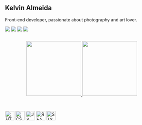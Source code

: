 ## Kelvin Almeida 
Front-end developer, passionate about photography and art lover.

<div> 
    <a href="https://www.linkedin.com/in/kelvin-f-almeida/" target="_blank"><img src="https://img.shields.io/badge/-LinkedIn-%230077B5?style=for-the-badge&logo=linkedin&logoColor=white" target="_blank"></a>     
  <a href="mailto:kelvin.f.almeida@gmail.com" target="_blank"><img src="https://img.shields.io/badge/Gmail-D14836?style=for-the-badge&logo=gmail&logoColor=white" target="_blank"></a>  
 	<a href="https://twitter.com/kelvgraf" target="_blank"><img src="https://img.shields.io/badge/Twitter-1DA1F2?style=for-the-badge&logo=twitter&logoColor=white" target="_blank"></a>  
 <a href="https://www.instagram.com/kelvgraf" target="_blank"><img src="https://img.shields.io/badge/Instagram-E4405F?style=for-the-badge&logo=instagram&logoColor=white" target="_blank"></a>   
</div>

##

<div align="center">
  <a href="https://github.com/kelvgraf">
  <img height="180em" src="https://github-readme-stats.vercel.app/api?username=kelvgraf&show_icons=true&theme=highcontrast&include_all_commits=true&count_private=true"/>
  <img height="180em" src="https://github-readme-stats.vercel.app/api/top-langs/?username=kelvgraf&layout=compact&langs_count=7&theme=highcontrast"/>
</div>
  
 ##
  
<div style="display: inline_block"><br>
  <img align="center" alt="HTML5" height="30" src="https://img.shields.io/badge/HTML-239120?style=for-the-badge&logo=html5&logoColor=white">
  <img align="center" alt="CSS3" height="30" src="https://img.shields.io/badge/CSS-239120?&style=for-the-badge&logo=css3&logoColor=white">
  <img align="center" alt="JS" height="30" src="https://img.shields.io/badge/JavaScript-323330?style=for-the-badge&logo=javascript&logoColor=F7DF1E">
  <img align="center" alt="REACT" height="30" src="https://img.shields.io/badge/React-20232A?style=for-the-badge&logo=react&logoColor=61DAFB">
  <img align="center" alt="STYLED-COMPONENT" height="30" src="https://img.shields.io/badge/styled--components-DB7093?style=for-the-badge&logo=styled-components&logoColor=white">
</div>
